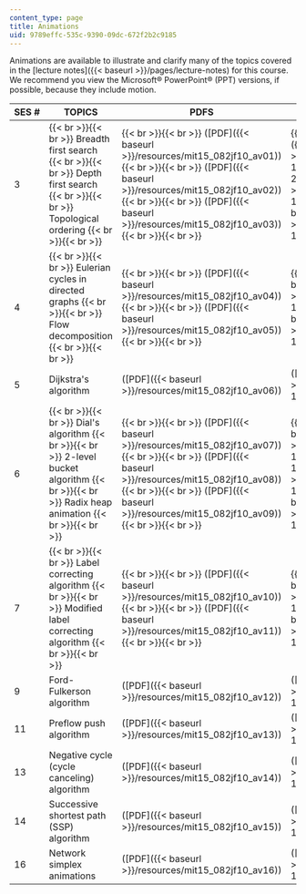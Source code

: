 ```yaml
---
content_type: page
title: Animations
uid: 9789effc-535c-9390-09dc-672f2b2c9185
---
```


Animations are available to illustrate and clarify many of the topics covered in the [lecture notes]({{< baseurl >}}/pages/lecture-notes) for this course. We recommend you view the Microsoft® PowerPoint® (PPT) versions, if possible, because they include motion.

| SES # | TOPICS | PDFS | SLIDES |
| --- | --- | --- | --- |
| 3 |  {{< br >}}{{< br >}} Breadth first search {{< br >}}{{< br >}} Depth first search {{< br >}}{{< br >}} Topological ordering {{< br >}}{{< br >}}  |  {{< br >}}{{< br >}} ([PDF]({{< baseurl >}}/resources/mit15_082jf10_av01)) {{< br >}}{{< br >}} ([PDF]({{< baseurl >}}/resources/mit15_082jf10_av02)) {{< br >}}{{< br >}} ([PDF]({{< baseurl >}}/resources/mit15_082jf10_av03)) {{< br >}}{{< br >}}  |  {{< br >}}{{< br >}} ([PPT - 1.3MB]({{< baseurl >}}/resources/mit15_082jf10_av01-1)) {{< br >}}{{< br >}} ([PPT - 2.1MB]({{< baseurl >}}/resources/mit15_082jf10_av02-1)) {{< br >}}{{< br >}} ([PPT]({{< baseurl >}}/resources/mit15_082jf10_av03-1)) {{< br >}}{{< br >}}  |
| 4 |  {{< br >}}{{< br >}} Eulerian cycles in directed graphs {{< br >}}{{< br >}} Flow decomposition {{< br >}}{{< br >}}  |  {{< br >}}{{< br >}} ([PDF]({{< baseurl >}}/resources/mit15_082jf10_av04)) {{< br >}}{{< br >}} ([PDF]({{< baseurl >}}/resources/mit15_082jf10_av05)) {{< br >}}{{< br >}}  |  {{< br >}}{{< br >}} ([PPT]({{< baseurl >}}/resources/mit15_082jf10_av04-1)) {{< br >}}{{< br >}} ([PPT]({{< baseurl >}}/resources/mit15_082jf10_av05-1)) {{< br >}}{{< br >}}  |
| 5 | Dijkstra's algorithm | ([PDF]({{< baseurl >}}/resources/mit15_082jf10_av06)) | ([PPT]({{< baseurl >}}/resources/mit15_082jf10_av06-1)) |
| 6 |  {{< br >}}{{< br >}} Dial's algorithm {{< br >}}{{< br >}} 2-level bucket algorithm {{< br >}}{{< br >}} Radix heap animation {{< br >}}{{< br >}}  |  {{< br >}}{{< br >}} ([PDF]({{< baseurl >}}/resources/mit15_082jf10_av07)) {{< br >}}{{< br >}} ([PDF]({{< baseurl >}}/resources/mit15_082jf10_av08)) {{< br >}}{{< br >}} ([PDF]({{< baseurl >}}/resources/mit15_082jf10_av09)) {{< br >}}{{< br >}}  |  {{< br >}}{{< br >}} ([PPT]({{< baseurl >}}/resources/mit15_082jf10_av07-1)) {{< br >}}{{< br >}} ([PPT - 1.6MB]({{< baseurl >}}/resources/mit15_082jf10_av08-1)) {{< br >}}{{< br >}} ([PPT]({{< baseurl >}}/resources/mit15_082jf10_av09-1)) {{< br >}}{{< br >}}  |
| 7 |  {{< br >}}{{< br >}} Label correcting algorithm {{< br >}}{{< br >}} Modified label correcting algorithm {{< br >}}{{< br >}}  |  {{< br >}}{{< br >}} ([PDF]({{< baseurl >}}/resources/mit15_082jf10_av10)) {{< br >}}{{< br >}} ([PDF]({{< baseurl >}}/resources/mit15_082jf10_av11)) {{< br >}}{{< br >}}  |  {{< br >}}{{< br >}} ([PPT]({{< baseurl >}}/resources/mit15_082jf10_av10-1)) {{< br >}}{{< br >}} ([PPT]({{< baseurl >}}/resources/mit15_082jf10_av11-1)) {{< br >}}{{< br >}}  |
| 9 | Ford-Fulkerson algorithm | ([PDF]({{< baseurl >}}/resources/mit15_082jf10_av12)) | ([PPT]({{< baseurl >}}/resources/mit15_082jf10_av12-1)) |
| 11 | Preflow push algorithm | ([PDF]({{< baseurl >}}/resources/mit15_082jf10_av13)) | ([PPT - 1.1MB]({{< baseurl >}}/resources/mit15_082jf10_av13-1)) |
| 13 | Negative cycle (cycle canceling) algorithm | ([PDF]({{< baseurl >}}/resources/mit15_082jf10_av14)) | ([PPT]({{< baseurl >}}/resources/mit15_082jf10_av14-1)) |
| 14 | Successive shortest path (SSP) algorithm | ([PDF]({{< baseurl >}}/resources/mit15_082jf10_av15)) | ([PPT]({{< baseurl >}}/resources/mit15_082jf10_av15-1)) |
| 16 | Network simplex animations | ([PDF]({{< baseurl >}}/resources/mit15_082jf10_av16)) | ([PPT - 1.1MB]({{< baseurl >}}/resources/mit15_082jf10_av16-1))